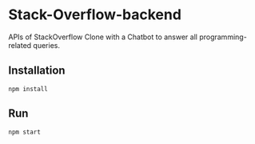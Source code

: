 # Stack-Overflow-backend
APIs of StackOverflow Clone with  a Chatbot  to answer all programming-related queries.


## Installation
```
npm install
```

## Run

```
npm start
